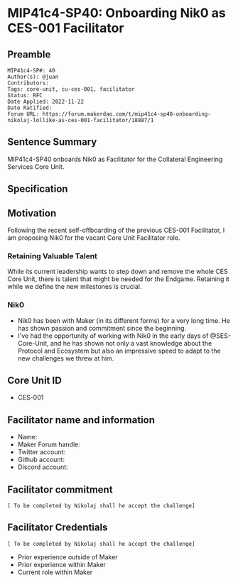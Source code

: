 # MIP41c4-SP40: Onboarding Nik0 as CES-001 Facilitator


## Preamble

```
MIP41c4-SP#: 40
Author(s): @juan
Contributors: 
Tags: core-unit, cu-ces-001, facilitator
Status: RFC
Date Applied: 2022-11-22
Date Ratified: 
Forum URL: https://forum.makerdao.com/t/mip41c4-sp40-onboarding-nikolaj-lollike-as-ces-001-facilitator/18887/1
```

## Sentence Summary
MIP41c4-SP40 onboards Nik0 as Facilitator for the Collateral Engineering Services Core Unit.

## Specification

## Motivation
Following the recent self-offboarding of the previous CES-001 Facilitator, I am proposing Nik0 for the vacant Core Unit Facilitator role. 

### Retaining Valuable Talent

While its current leadership wants to step down and remove the whole CES Core Unit, there is talent that might be needed for the Endgame. Retaining it while we define the new milestones is crucial.

### Nik0

* Nik0 has been with Maker (in its different forms) for a very long time. He has shown passion and commitment since the beginning.
* I've had the opportunity of working with Nik0 in the early days of @SES-Core-Unit, and he has shown not only a vast knowledge about the Protocol and Ecosystem but also an impressive speed to adapt to the new challenges we threw at him.


## Core Unit ID
* CES-001

## Facilitator name and information
* Name:
* Maker Forum handle:
* Twitter account:
* Github account: 
* Discord account:

## Facilitator commitment

```[ To be completed by Nikolaj shall he accept the challenge]```

## Facilitator Credentials

```[ To be completed by Nikolaj shall he accept the challenge]```

* Prior experience outside of Maker
* Prior experience within Maker
* Current role within Maker
